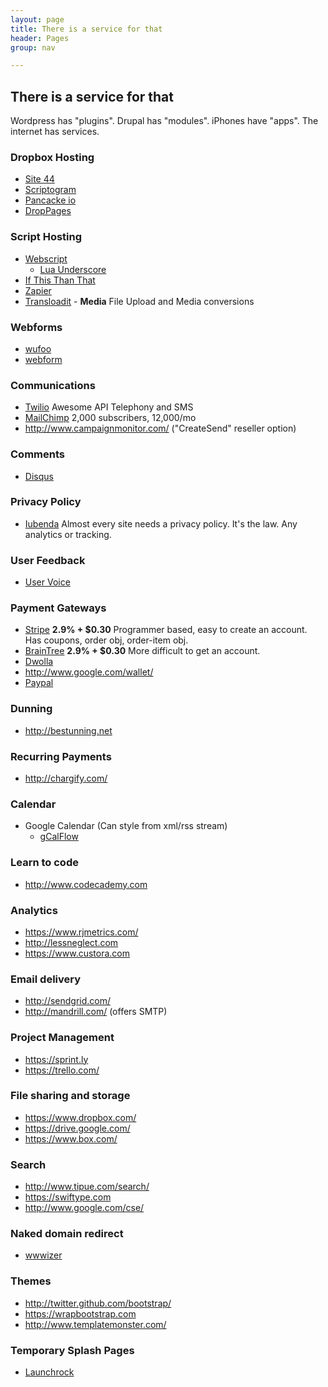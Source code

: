 ```yaml
---
layout: page
title: There is a service for that
header: Pages
group: nav

---
```

## There is a service for that

Wordpress has "plugins". Drupal has "modules". iPhones have "apps". The internet has services.

### Dropbox Hosting

* [Site 44](http://www.site44.com)
* [Scriptogram](http://scriptogr.am)
* [Pancacke io](http://pancake.io)
* [DropPages](http://droppages.com)

### Script Hosting

* [Webscript](https://www.webscript.io)
  * [Lua Underscore](http://mirven.github.com/underscore.lua)
* [If This Than That](https://ifttt.com)
* [Zapier](https://zapier.com)
* [Transloadit](https://transloadit.com) - **Media** File Upload and Media conversions

### Webforms

* [wufoo](http://www.wufoo.com)
* [webform](https://webform.com)

### Communications

* [Twilio](http://www.twilio.com) Awesome API Telephony and SMS
* [MailChimp](http://mailchimp.com) 2,000 subscribers, 12,000/mo
* http://www.campaignmonitor.com/ ("CreateSend" reseller option)

### Comments

* [Disqus](http://disqus.com)

### Privacy Policy

* [Iubenda](https://www.iubenda.com) Almost every site needs a privacy policy. It's the law. Any analytics or tracking.

### User Feedback

* [User Voice](http://www.uservoice.com)

### Payment Gateways

* [Stripe](https://stripe.com* ) **2.9% + $0.30** Programmer based, easy to create an account. Has coupons, order obj, order-item obj.
* [BrainTree](https://www.braintreepayments.com) **2.9% + $0.30** More difficult to get an account.
* [Dwolla](https://www.dwolla.com)
* http://www.google.com/wallet/
* [Paypal](https://www.paypal.com)

### Dunning

* http://bestunning.net

### Recurring Payments

* http://chargify.com/

### Calendar

* Google Calendar (Can style from xml/rss stream)
  * [gCalFlow](http://sugi.github.com/jquery-gcal-flow)

### Learn to code

* http://www.codecademy.com

### Analytics

* https://www.rjmetrics.com/
* http://lessneglect.com
* https://www.custora.com

### Email delivery

* http://sendgrid.com/
* http://mandrill.com/ (offers SMTP)

### Project Management

* https://sprint.ly
* https://trello.com/

### File sharing and storage
* https://www.dropbox.com/
* https://drive.google.com/
* https://www.box.com/

### Search
* http://www.tipue.com/search/
* https://swiftype.com
* http://www.google.com/cse/

### Naked domain redirect
* [wwwizer](http://wwwizer.com/naked-domain-redirect)

### Themes
* http://twitter.github.com/bootstrap/
* https://wrapbootstrap.com
* http://www.templatemonster.com/

### Temporary Splash Pages
* [Launchrock](http://launchrock.com)

